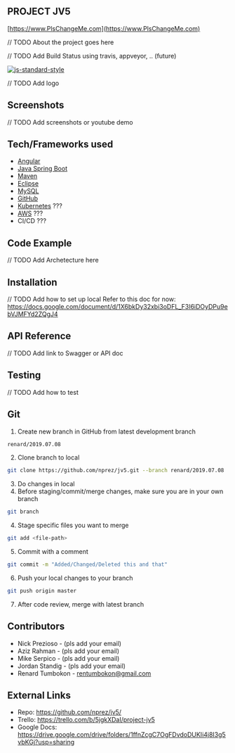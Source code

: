 ## PROJECT JV5
[https://www.PlsChangeMe.com](https://www.PlsChangeMe.com)

// TODO About the project goes here

// TODO Add Build Status using travis, appveyor, .. (future)

[![js-standard-style](https://img.shields.io/badge/code%20style-standard-brightgreen.svg?style=flat)](https://github.com/feross/standard)

// TODO Add logo

## Screenshots
// TODO Add screenshots or youtube demo

## Tech/Frameworks used
- [Angular](https://angular.io/)
- [Java Spring Boot](https://spring.io/projects/spring-boot)
- [Maven](https://maven.apache.org/guides/introduction/introduction-to-the-lifecycle.html)
- [Eclipse](https://www.eclipse.org)
- [MySQL](https://www.mysql.com/)
- [GitHub](https://github.com)
- [Kubernetes](https://kubernetes.io/) ???
- [AWS](https://aws.amazon.com/) ???
- CI/CD ???

## Code Example
// TODO Add Archetecture here

## Installation
// TODO Add how to set up local
Refer to this doc for now: https://docs.google.com/document/d/1X6bkDy32xbi3oDFL_F3I6iDOyDPu9ebVJMFYd2ZQgJ4

## API Reference
// TODO Add link to Swagger or API doc

## Testing
// TODO Add how to test

## Git 
1. Create new branch in GitHub from latest development branch 
```sh
renard/2019.07.08
```
2. Clone branch to local
```sh
git clone https://github.com/nprez/jv5.git --branch renard/2019.07.08
```
3. Do changes in local
4. Before staging/commit/merge changes, make sure you are in your own branch
```sh
git branch
```
4. Stage specific files you want to merge
```sh
git add <file-path>
```
5. Commit with a comment
```sh
git commit -m "Added/Changed/Deleted this and that"
```
6. Push your local changes to your branch
```sh
git push origin master
```
7. After code review, merge with latest branch

## Contributors
- Nick Prezioso - (pls add your email)
- Aziz Rahman - (pls add your email)
- Mike Serpico - (pls add your email)
- Jordan Standig - (pls add your email)
- Renard Tumbokon - rentumbokon@gmail.com

## External Links
- Repo: https://github.com/nprez/jv5/
- Trello: https://trello.com/b/5jgkXDaI/project-jv5
- Google Docs: https://drive.google.com/drive/folders/1ffnZcgC7OgFDvdoDUKIi4j8I3g5vbKGj?usp=sharing

